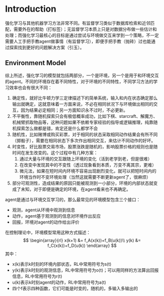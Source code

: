 # Introduction

强化学习与其他机器学习方法非常不同。有监督学习类似于数据库检索和近邻匹配，需要外在的帮助（打标签）；无监督学习本质上只是对数据分布做一些估计和处理；而强化学习最核心的目标是通过尝试与环境做交互来学到一个策略，不一定需要人工手把手教agent做事情（有监督学习），即便手把手教（抛砖）过也能通过探索找到更好的问题解决方案（引玉）。

## Environment Model

综上所述，强化学习的模型就包括两部分，一个是环境，另一个是用于和环境交互的agent。不同的环境存在着不同特性，对于环境的不同特性，不同学习方法的学习效率也会有很大不同：

1. 确定性，就好比牛顿力学三定律描述下的简单系统，输入和内在状态确定那么输出就确定，这就意味着一方面来说，不必在相同状况下与环境做出相同的交互，因为结果必定相同；另一方面知识永不过时，不必更新。
2. 不平衡性，靠随机探索只会有极低概率成功，比如下棋、starcraft、解魔方、机械臂抓取物品等，这种问题如果不依赖专家经验的指导或逻辑推理，纯靠随机探索怎么做都是错，肯定还是什么都学不会
3. 随机性，比如赌博或购买彩票，对于相同的状态采取相同动作结果会有所不同（掷骰子），需要在相同状态下多次作出相同交互，来估计不同动作的好坏。
4. 时变性，好比股票交易市场，股票涨跌是随机的，影响股票价格的规则也是随时间在发生改变的。这个过程中有几种方案：
   1. 通过大量与环境的交互跟随上环境的变化（活到老学到老，但是很难）
   2. 在改变中发现其中的不变性（透过现象看到本质，万变不离其宗，更难）
   3. 微元法，如果在短时间内环境不容易出现剧烈变化，就可以把短时间内的环境当作时不变环境处理（当然这就需要不断更新agent了，很麻烦）
5. 部分可观测性，造成结果的原因只能被观测到一小部分，环境的内部状态就变成了未知，对于即便是确定的环境，在agent看来也不再确定。

agent是通过与环境交互学习的，那么最常见的环境模型包含三个接口：

- 观测，agent从环境中观测到信息
- 动作，agent基于观测到的信息对环境作出反应
- 回报，环境对agent的动作给出评价

在控制理论中，环境模型常用这种方式描述：
$$
\begin{array}{rl}
    x(k+1) &= f_A(x(k))+f_B(u(k))\\
    y(k) &= f_C(x(k))+f_D(u(k))
\end{array}
$$
其中：

- x(k)表示k时刻的环境内部状态，RL中常用符号为s(t)
- y(k)表示k时刻的观测信息，RL中常用符号为o(t)；可以用同样的方法算出回报信息，RL中常用符号为r(t)
- u(k)表示k时刻agent的动作，RL中常用符号为a(t)
- 四个f表示四种函数，它们可能是时变的，随机的，多输入多输出的
